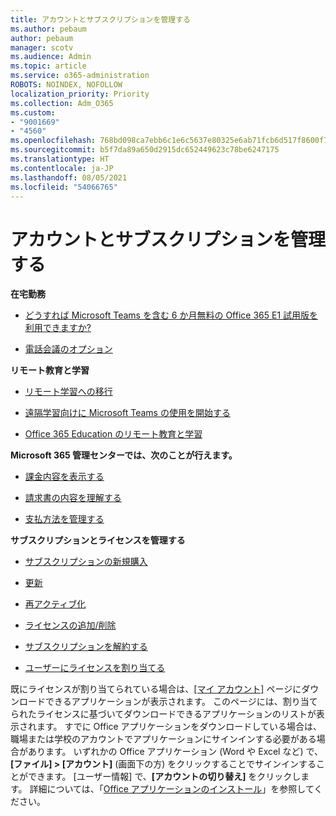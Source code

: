 ```yaml
---
title: アカウントとサブスクリプションを管理する
ms.author: pebaum
author: pebaum
manager: scotv
ms.audience: Admin
ms.topic: article
ms.service: o365-administration
ROBOTS: NOINDEX, NOFOLLOW
localization_priority: Priority
ms.collection: Adm_O365
ms.custom:
- "9001669"
- "4560"
ms.openlocfilehash: 768bd098ca7ebb6c1e6c5637e80325e6ab71fcb6d517f8600f7a42f00db478c8
ms.sourcegitcommit: b5f7da89a650d2915dc652449623c78be6247175
ms.translationtype: HT
ms.contentlocale: ja-JP
ms.lasthandoff: 08/05/2021
ms.locfileid: "54066765"
---
```

# <a name="manage-your-account-and-subscriptions"></a>アカウントとサブスクリプションを管理する

**在宅勤務**
- [どうすれば Microsoft Teams を含む 6 か月無料の Office 365 E1 試用版を利用できますか?](https://docs.microsoft.com/MicrosoftTeams/e1-trial-license)

- [電話会議のオプション](https://docs.microsoft.com/alchemyinsights/options-for-audio-conferencing)

**リモート教育と学習**

- [リモート学習への移行](https://www.microsoft.com/education/remote-learning)

- [遠隔学習向けに Microsoft Teams の使用を開始する](https://docs.microsoft.com/MicrosoftTeams/remote-learning-edu)

- [Office 365 Education のリモート教育と学習](https://docs.microsoft.com/MicrosoftTeams/remote-learning-edu)

**Microsoft 365 管理センターでは、次のことが行えます。** 

- [課金内容を表示する](https://docs.microsoft.com/microsoft-365/commerce/billing-and-payments/view-your-bill-or-invoice) 

- [請求書の内容を理解する](https://docs.microsoft.com/microsoft-365/commerce/billing-and-payments/understand-your-invoice)

- [支払方法を管理する](https://docs.microsoft.com/microsoft-365/commerce/billing-and-payments/manage-payment-methods)

**サブスクリプションとライセンスを管理する** 

- [サブスクリプションの新規購入](https://docs.microsoft.com/microsoft-365/commerce/subscriptions/upgrade-to-different-plan)

- [更新](https://docs.microsoft.com/microsoft-365/commerce/subscriptions/renew-your-subscription) 

- [再アクティブ化](https://docs.microsoft.com/microsoft-365/commerce/subscriptions/reactivate-your-subscription)

- [ライセンスの追加/削除](https://docs.microsoft.com/microsoft-365/commerce/licenses/buy-licenses)

- [サブスクリプションを解約する](https://docs.microsoft.com/microsoft-365/commerce/subscriptions/cancel-your-subscription)

- [ユーザーにライセンスを割り当てる](https://docs.microsoft.com/microsoft-365/admin/manage/assign-licenses-to-users)

既にライセンスが割り当てられている場合は、[[マイ アカウント]](https://portal.office.com/account/#installs) ページにダウンロードできるアプリケーションが表示されます。 このページには、割り当てられたライセンスに基づいてダウンロードできるアプリケーションのリストが表示されます。 すでに Office アプリケーションをダウンロードしている場合は、職場または学校のアカウントでアプリケーションにサインインする必要がある場合があります。 いずれかの Office アプリケーション (Word や Excel など) で、**[ファイル] > [アカウント]** (画面下の方) をクリックすることでサインインすることができます。 [ユーザー情報] で、**[アカウントの切り替え]** をクリックします。 詳細については、「[Office アプリケーションのインストール](https://docs.microsoft.com/microsoft-365/admin/setup/install-applications)」を参照してください。 
